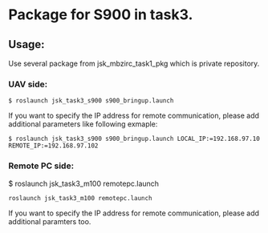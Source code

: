 # Package for S900 in task3.

## Usage:

Use several package from jsk_mbzirc_task1_pkg which is private repository.

### UAV side:
```
$ roslaunch jsk_task3_s900 s900_bringup.launch
```

If you want to specify the IP address for remote communication, please add additional parameters like following exmaple:

```
$ roslaunch jsk_task3_s900 s900_bringup.launch LOCAL_IP:=192.168.97.10 REMOTE_IP:=192.168.97.102
```
### Remote PC side:

$ roslaunch jsk_task3_m100 remotepc.launch
```
roslaunch jsk_task3_m100 remotepc.launch
```

If you want to specify the IP address for remote communication, please add additional paramters too.
